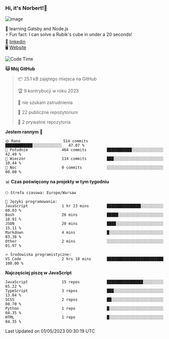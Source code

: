 ### Hi, it's Norbert!👋

![image](https://i.imgur.com/y3Fbv48.png)


🧠 learning Gatsby and Node.js <br>
⚡ Fun fact: I can solve a Rubik's cube in under a 20 seconds! <br>
👔 [linkedin](https://www.linkedin.com/in/norbert-%C5%82uszkiewicz-75b0891b3/) <br>
🖥 [Website](https://norbertluszkiewicz.pl/)<br>


<!--START_SECTION:waka-->
![Code Time](http://img.shields.io/badge/Code%20Time-2%2C020%20hrs%2019%20mins-blue)

**🐱 Mój GitHub** 

> 📦 25.1 kB zajętego miejsca na GitHub 
 > 
> 🏆 9 kontrybucji w roku 2023
 > 
> 🚫 nie szukam zatrudnienia
 > 
> 📜 22 publiczne repozytorium 
 > 
> 🔑 2 prywatne repozytoria 
 > 
**Jestem rannym 🐤** 

```text
🌞 Rano                   514 commits         ████████████░░░░░░░░░░░░░   47.07 % 
🌆 Południe               464 commits         ███████████░░░░░░░░░░░░░░   42.49 % 
🌃 Wieczór                114 commits         ███░░░░░░░░░░░░░░░░░░░░░░   10.44 % 
🌙 Noc                    0 commits           ░░░░░░░░░░░░░░░░░░░░░░░░░   00.00 % 
```


📊 **Czas poświęcony na projekty w tym tygodniu** 

```text
🕑︎ Strefa czasowa: Europe/Warsaw

💬 Języki programowania: 
JavaScript               1 hr 23 mins        ███████████████░░░░░░░░░░   60.03 % 
Bash                     26 mins             █████░░░░░░░░░░░░░░░░░░░░   18.91 % 
JSON                     20 mins             ████░░░░░░░░░░░░░░░░░░░░░   15.11 % 
Markdown                 4 mins              █░░░░░░░░░░░░░░░░░░░░░░░░   03.38 % 
Other                    2 mins              ░░░░░░░░░░░░░░░░░░░░░░░░░   01.97 % 

🔥 Środowiska programistyczne: 
VS Code                  2 hrs 18 mins       █████████████████████████   100.00 % 
```

**Najczęściej piszę w JavaScript** 

```text
JavaScript               15 repos            ████████████████░░░░░░░░░   65.22 % 
TypeScript               3 repos             ███░░░░░░░░░░░░░░░░░░░░░░   13.04 % 
SCSS                     2 repos             ██░░░░░░░░░░░░░░░░░░░░░░░   08.70 % 
Python                   1 repo              █░░░░░░░░░░░░░░░░░░░░░░░░   04.35 % 
HTML                     1 repo              █░░░░░░░░░░░░░░░░░░░░░░░░   04.35 % 
```




 Last Updated on 01/05/2023 00:30:19 UTC
<!--END_SECTION:waka-->
